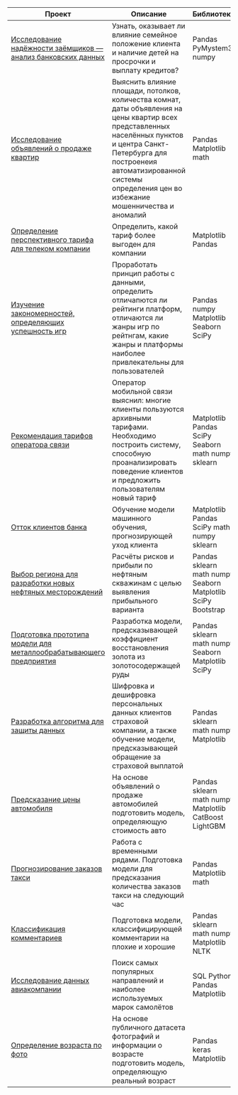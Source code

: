 | Проект                                                                                       | Описание                                                                                                                                                | Библиотеки                                                   |
|----------------------------------------------------------------------------------------------|---------------------------------------------------------------------------------------------------------------------------------------------------------|--------------------------------------------------------------|
| [Исследование надёжности заёмщиков — анализ банковских данных]()                             | Узнать, оказывает ли влияние семейное положение клиента и наличие детей на просрочки и выплату кредитов?                                                                                                               | Pandas PyMystem3 numpy  |
| [Исследование объявлений о продаже квартир]()                                                | Выяснить влияние площади, потолков, количества комнат, даты объявления на цены квартир всех представленных населённых пунктов и центра Санкт-Петербурга для построенеия автоматизированной системы определения цен во избежание мошенничества и аномалий    | Pandas Matplotlib math| 
| [Определение перспективного тарифа для телеком компании]()                                   | Определить, какой тариф более выгоден для компании                                                                                                                                                                     | Matplotlib Pandas  |
| [Изучение закономерностей, определяющих успешность игр]()                                    | Проработать принцип работы с данными, определить отличапются ли рейтинги платформ, отличаются ли жанры игр по рейтнгам, какие жанры и платформы наиболее привлекательны для пользователей                              | Pandas numpy Matplotlib Seaborn SciPy   | 
| [Рекомендация тарифов оператора связи]()                                                     | Оператор мобильной связи выяснил\: многие клиенты пользуются архивными тарифами\. Необходимо построить систему, способную проанализировать поведение клиентов и предложить пользователям новый тариф                    | Matplotlib Pandas SciPy Seaborn math numpy sklearn |
| [Отток клиентов банка]()                                                                     | Обучение модели машинного обучения, прогнозирующей уход клиента                                                                                         | Matplotlib Pandas SciPy math numpy sklearn                   |
| [Выбор региона для разработки новых нефтяных месторождений]()                                | Расчёты рисков и прибыли по нефтяным скважинам с целью выявления прибыльного варианта                                                                   | Pandas sklearn math numpy Seaborn Matplotlib SciPy Bootstrap |
| [Подготовка прототипа модели для металлообрабатывающего предприятия]()                       | Разработка модели, предсказывающей коэффициент восстановления золота из золотосодержащей руды                                                           | Pandas sklearn math numpy Seaborn Matplotlib SciPy           |
| [Разработка алгоритма для защиты данных]()                                                   | Шифровка и дешифровка персональных данных клиентов страховой компании, а также обучение модели, предсказывающей обращение за страховой выплатой         | Pandas sklearn math numpy Matplotlib                         |
| [Предсказание цены автомобиля]()                                                             | На основе объявлений о продаже автомобилей подготовить модель, определяющую стоимость авто                                                              | Pandas sklearn math numpy Matplotlib СatBoost LightGBM       |
| [Прогнозирование заказов такси]()                                                            | Работа с временными рядами\. Подготовка модели для предсказания количества заказов такси на следующий час                                               | Pandas Matplotlib math                                       |
| [Классификация комментариев]()                                                               | Подготовка модели, классифицирующей комментарии на плохие и хорошие                                                                                     | Pandas sklearn math numpy Matplotlib NLTK                    |
| [Исследование данных авиакомпании]()                                                         | Поиск самых популярных направлений и наиболее используемых марок самолётов                                                                              | SQL Python Pandas Matplotlib                                 |
| [Определение возраста по фото]()                                                             | На основе публичного датасета фотографий и информации о возрасте подготовить модель, определяющую реальный возраст                                      | Pandas keras Matplotlib                                      |
